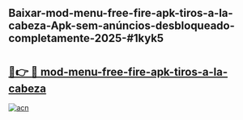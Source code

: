 ## Baixar-mod-menu-free-fire-apk-tiros-a-la-cabeza-Apk-sem-anúncios-desbloqueado-completamente-2025-#1kyk5

# <h2><a href="https://ainizakaria.my?title=mod-menu-free-fire-apk-tiros-a-la-cabeza&ref=22M">🔗👉 🔴 mod-menu-free-fire-apk-tiros-a-la-cabeza</a></h2>

[![acn](https://github.com/user-attachments/assets/0f9c940e-d8b0-45ae-aac7-cd30a18b3e1c)](https://ainizakaria.my?title=mod-menu-free-fire-apk-tiros-a-la-cabeza&ref=22M)


